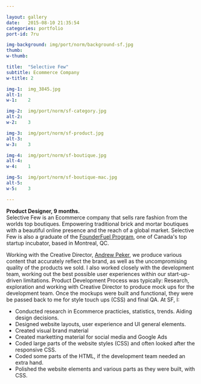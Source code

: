 ```yaml
---

layout: gallery
date:   2015-08-10 21:35:54
categories: portfolio
port-id: 7ru

img-background: img/port/norm/background-sf.jpg
thumb:	
w-thumb:

title:  "Selective Few"
subtitle: Ecommerce Company
w-title: 2

img-1:	img_3845.jpg
alt-1:	
w-1:	2

img-2:	img/port/norm/sf-category.jpg
alt-2:	
w-2:	3

img-3:	img/port/norm/sf-product.jpg
alt-3:	
w-3:	3

img-4:  img/port/norm/sf-boutique.jpg
alt-4:	
w-4:	1

img-5:  img/port/norm/sf-boutique-mac.jpg
alt-5:	
w-5:	3

---
```


<b>Product Designer, 9 months.</b><br>
Selective Few is an Ecommerce company that sells rare fashion from the worlds top boutiques. Empowering traditional brick and mortar boutiques with a beautiful online presence and the reach of a global market. Selective Few is also a graduate of the <a href="http://founderfuel.com/en/" target="_blank">FounderFuel Program</a>, one of Canada's top startup incubator, based in Montreal, QC. 

Working with the Creative Director, <a href="https://www.linkedin.com/pub/andrew-peker/2a/539/779" target="_blank">Andrew Peker</a>, we produce various content that accurately reflect the brand, as well as the uncompromising quality of the products we sold. I also worked closely with the development team, working out the best possible user experiences within our start-up-driven limitations. Product Development Process was typically: Research, exploration and working with Creative Director to produce mock ups for the development team. Once the mockups were built and functional, they were be passed back to me for style touch ups (CSS) and final QA. At SF, I:

- Conducted research in Ecommerce practicies, statistics, trends. Aiding design decisions.
- Designed website layouts, user experience and UI general elements.
- Created visual brand material
- Created marketting material for social media and Google Ads
- Coded large parts of the website styles (CSS) and often looked after the responsive CSS.
- Coded some parts of the HTML, if the development team needed an extra hand.  
- Polished the website elements and various parts as they were built, with CSS.

